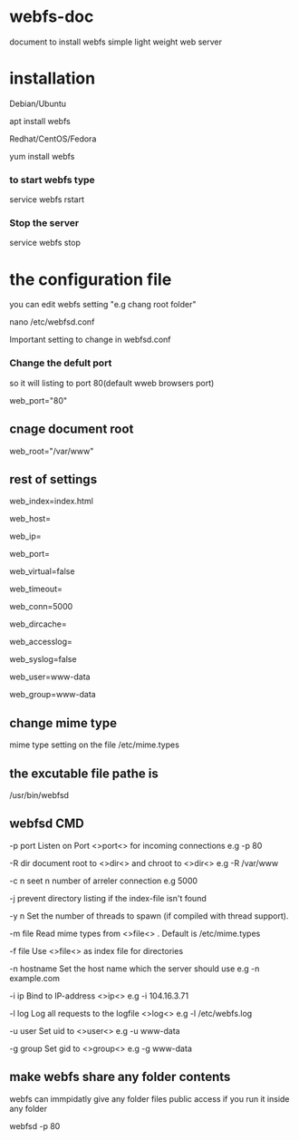 # webfs-doc
document to install webfs simple light weight web server 

# installation 

Debian/Ubuntu  

apt install webfs   

Redhat/CentOS/Fedora

yum install webfs   

### to start webfs type 

service  webfs rstart  

### Stop the server 

service  webfs stop 

# the configuration file 
you can edit webfs setting "e.g chang root folder"

nano /etc/webfsd.conf

Important setting to change in webfsd.conf 
### Change the defult port 
so it will listing to port 80(default wweb browsers port)

web_port="80" 
##  cnage document root
web_root="/var/www"
##  rest of settings 
   web_index=index.html
   
   web_host=
   
   web_ip=
   
   web_port=
   
   web_virtual=false
   
   web_timeout=
   
   web_conn=5000
   
   web_dircache=
   
   web_accesslog=
   
   web_syslog=false
   
   web_user=www-data
   
   web_group=www-data

## change mime type 
mime type setting on the file 
 /etc/mime.types
## the excutable file pathe is 
 /usr/bin/webfsd
 
##  webfsd CMD 

-p port
   Listen on  Port <>port<> for incoming connections e.g -p 80

-R dir 
  document root to <>dir<> and chroot to <>dir<>  e.g -R  /var/www

-c n
 seet n number of arreler connection e.g 5000

-j
 prevent directory listing if the index-file isn't found

-y n
  Set the number of threads to spawn (if compiled with thread support).
  
 -m file
   Read mime types from <>file<> .  Default is /etc/mime.types
   
 -f file
 Use <>file<> as index file for directories

-n hostname
Set the host  name which the server should use  e.g  -n example.com

-i ip
Bind to IP-address <>ip<> e.g  -i  104.16.3.71

-l log
Log all requests to the logfile <>log<> e.g -l /etc/webfs.log

-u user
Set uid to <>user<> e.g  -u  www-data

-g group
Set gid to <>group<>   e.g  -g www-data

 ## make webfs share any folder contents 
 webfs can immpidatly give any folder files public access if you run it inside any folder 

   webfsd   -p 80
 
